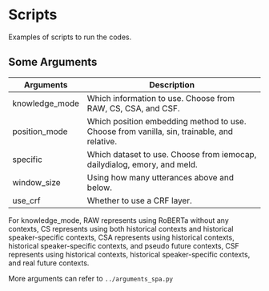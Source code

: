 # Scripts

Examples of scripts to run the codes.

## Some Arguments

| Arguments      | Description                                                  |
| -------------- | ------------------------------------------------------------ |
| knowledge_mode | Which information to use. Choose from RAW, CS, CSA, and CSF. |
| position_mode  | Which position embedding method to use. Choose from vanilla, sin, trainable, and relative. |
| specific       | Which dataset to use. Choose from iemocap, dailydialog, emory, and meld. |
| window_size    | Using how many utterances above and below.                   |
| use_crf        | Whether to use a CRF layer.                                  |

For knowledge_mode, RAW represents using RoBERTa without any contexts, CS represents using both historical contexts and historical speaker-specific contexts, CSA represents using historical contexts, historical speaker-specific contexts, and pseudo future contexts, CSF represents using historical contexts, historical speaker-specific contexts, and real future contexts.

More arguments can refer to `../arguments_spa.py`
